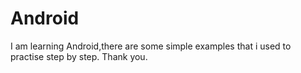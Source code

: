 # Android
I am learning Android,there are some simple examples that i used to practise step by step.
Thank you.
